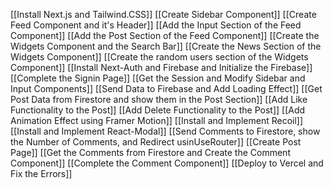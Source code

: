 [[Install Next.js and Tailwind.CSS]]
[[Create Sidebar Component]]
[[Create Feed Component and it's Header]]
[[Add the Input Section of the Feed Component]]
[[Add the Post Section of the Feed Component]]
[[Create the Widgets Component and the Search Bar]]
[[Create the News Section of the Widgets Component]]
[[Create the random users section of the Widgets Component]]
[[Install Next-Auth and Firebase and Initialize the Firebase]]
[[Complete the Signin Page]]
[[Get the Session and Modify Sidebar and Input Components]]
[[Send Data to Firebase and Add Loading Effect]]
[[Get Post Data from Firestore and show them in the Post Section]]
[[Add Like Functionality to the Post]]
[[Add Delete Functionality to the Post]]
[[Add Animation Effect using Framer Motion]]
[[Install and Implement Recoil]]
[[Install and Implement React-Modal]]
[[Send Comments to Firestore, show the Number of Comments, and Redirect usinUseRouter]]
[[Create Post Page]]
[[Get the Comments from Firestore and Create the Comment Component]]
[[Complete the Comment Component]]
[[Deploy to Vercel and Fix the Errors]]
